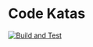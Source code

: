# Code Katas

[![Build and Test](https://github.com/nirvanaflame/code-katas/actions/workflows/run-java-ci.yml/badge.svg?branch=main)](https://github.com/nirvanaflame/code-katas/actions/workflows/run-java-ci.yml)
